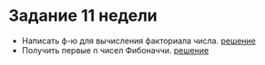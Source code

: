 # **Задание 11 недели**
+ Написать ф-ю для вычисления факториала числа. 
 [решение](https://github.com/Kalinin-Alexander/first_rep/blob/main/10thWeek/task1.html)
+ Получить первые n чисел Фибоначчи. 
 [решение](https://github.com/Kalinin-Alexander/first_rep/blob/main/10thWeek/style.css)
